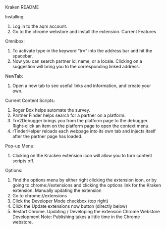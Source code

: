 
Kraken README

Installing
1.	Log in to the aqm account.
2.	Go to the chrome webstore and install the extension.
Current Features

Omnibox: 
1.	To activate type in the keyword “trv” into the address bar and hit the spacebar.
2.	Now you can search partner id, name, or a locale. Clicking on a suggestion will bring you to the corresponding linked address.

NewTab:
1.	Open a new tab to see useful links and information, and create your own.

Current Content Scripts:
1.	Roger Box helps automate the survey. 
2.	Partner Finder helps search for a partner on a platform.
3.	Trv2Debugger brings you from the platform page to the debugger. Right-click an item on the platform page to open the context menu.
4.  rTinderHelper reloads each webpage into its own tab and injects itself after the partner page has loaded.

Pop-up Menu: 
1.	Clicking on the Kracken extension icon will allow you to turn content scripts off.

Options:
1.	Find the options menu by either right clicking the extension icon, or by going to chrome://extensions and clicking the options link for the Kraken extension.
Manually updating the extension
1.	Go to chrome://extensions
2.	Click the Developer Mode checkbox (top right)
3.	Click the Update extensions now button (directly below)
4.	Restart Chrome.
Updating / Developing the extension
Chrome Webstore Development
Note: Publishing takes a little time in the Chrome webstore.


